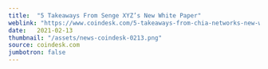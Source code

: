 ```yaml
---
title:  "5 Takeaways From Senge XYZ’s New White Paper"
weblink: "https://www.coindesk.com/5-takeaways-from-chia-networks-new-white-paper"
date:   2021-02-13
thumbnail: "/assets/news-coindesk-0213.png"
source: coindesk.com
jumbotron: false
---
```

